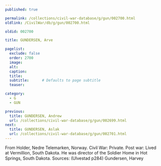 ```yaml
---
published: true

permalink: /collections/civil-war-database/g/gun/002700.html
oldlink: /CivilWar/db/g/gun/002700.html

oldid: 002700

title: GUNDERSEN, Arve

pagelist:
  exclude: false
  order: 2700
  image: 
  alt:
  caption:
  title:
  subtitle:      # Defaults to page subtitle
  teaser:

category: 
  - G 
  - GUN

previous:
  title: GUNDERSEN, Andrew
  url: /collections/civil-war-database/g/gun/002699.html  
next:
  title: GUNDERSEN, Aslak
  url: /collections/civil-war-database/g/gun/002701.html   
---
```

From Holder, Nedre Telemarken, Norway. Civil War: Private. Post war: Lived at Vermillion, South Dakota. He was director of the Soldier Home in Hot Springs, South Dakota. Sources: (Ulvestad p284) &#147;Gundersen, Harvey&#148;